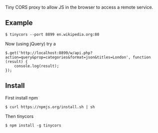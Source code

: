 Tiny CORS proxy to allow JS in the browser to access a remote service.

Example
-------

    $ tinycors --port 8899 en.wikipedia.org:80

Now (using jQuery) try a

    $.get('http://localhost:8899/w/api.php?action=query&prop=categories&format=json&titles=London', function (result) {
        console.log(result);
    });

Install
-------
First install npm

    $ curl https://npmjs.org/install.sh | sh

Then tinycors

    $ npm install -g tinycors
